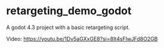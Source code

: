 # retargeting_demo_godot
A godot 4.3 project with a basic retargeting script.

Video: https://youtu.be/1Dv5aGXxGE8?si=8It4sFlwJFd8O2GB

